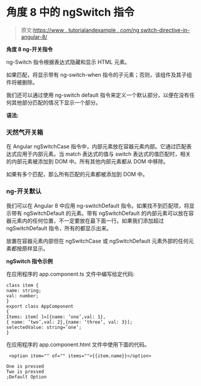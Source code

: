# 角度 8 中的 ngSwitch 指令

> 原文:[https://www . tutorialandexample . com/ng switch-directive-in-angular-8/](https://www.tutorialandexample.com/ngswitch-directive-in-angular-8/)

**角度 8 ng-开关指令**

ng-Switch 指令根据表达式隐藏和显示 HTML 元素。

如果匹配，将显示带有 ng-switch-when 指令的子元素；否则，该组件及其子组件将被删除。

我们还可以通过使用 ng-switch default 指令来定义一个默认部分，以便在没有任何其他部分匹配的情况下显示一个部分。

**语法:**

### 天然气开关箱

在 Angular ngSwitchCase 指令中，内部元素放在容器元素内部。它通过匹配表达式应用于内部元素。当 match 表达式的值与 switch 表达式的值匹配时，相关的内部元素被添加到 DOM 中。所有其他内部元素都从 DOM 中移除。

如果有多个匹配，那么所有匹配的元素都被添加到 DOM 中。

### ng-开关默认

我们可以在 Angular 8 中应用 ng-switchDefault 指令。如果找不到匹配项，将显示带有 ngSwitchDefault 的元素。带有 ngSwitchDefault 的内部元素可以放在容器元素内的任何位置，不一定要放在最下面一行。如果我们添加超过 ngSwitchDefault 指令，所有的都显示出来。

放置在容器元素内部但在 ngSwitchCase 或 ngSwitchDefault 元素外部的任何元素都按原样显示。

**ngSwitch 指令示例**

在应用程序的 app.component.ts 文件中编写给定代码:

```
class item {
name: string;
val: number; 
}
export class AppComponent 
{
Items: item[ ]=[{name: ’one’,val: 1},
{ name: ’two’,val: 2},{name: ‘three’, val: 3}];
selectedValue: string=’one’; 
} 
```

在应用程序的 app.component.html 文件中使用下面的代码。

```
 <option item="" of="" items="">{{item.name}}</option> 

One is pressed
Two is pressed
;Default Option

```